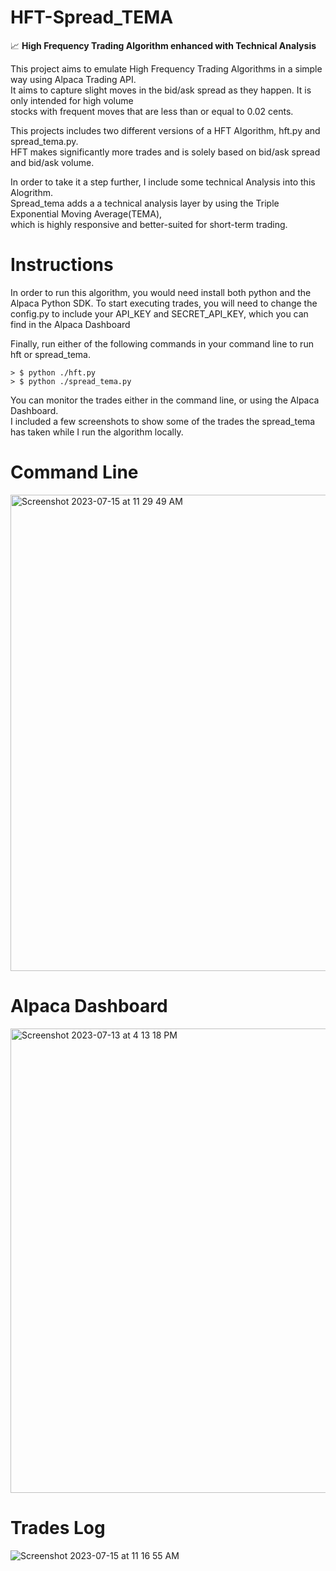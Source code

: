 # HFT-Spread_TEMA
📈 **High Frequency Trading Algorithm enhanced with Technical Analysis**

This project aims to emulate High Frequency Trading Algorithms in a simple way using Alpaca Trading API. <br/> 
It aims to capture slight moves in the bid/ask spread as they happen. It is only intended for high volume <br/>
stocks with frequent moves that are less than or equal to 0.02 cents. <br/> 

This projects includes two different versions of a HFT Algorithm, hft.py and spread_tema.py. <br/>
HFT makes significantly more trades and is solely based on bid/ask spread and bid/ask volume. <br/>

In order to take it a step further, I include some technical Analysis into this Alogrithm. <br/> 
Spread_tema adds a a technical analysis layer by using the Triple Exponential Moving Average(TEMA),<br/>
which is highly responsive and better-suited for short-term trading.<br/> 

# Instructions

In order to run this algorithm, you would need install both python and the Alpaca Python SDK. To start executing trades,
you will need to change the config.py to include your API_KEY and SECRET_API_KEY, which you can find in the Alpaca Dashboard

Finally, run either of the following commands in your command line to run hft or spread_tema.

```
> $ python ./hft.py
> $ python ./spread_tema.py
```


You can monitor the trades either in the command line, or using the Alpaca Dashboard. <br /> 
I included a few screenshots to show some of the trades the spread_tema has taken while I run the algorithm locally.

# Command Line 
<img width="762" alt="Screenshot 2023-07-15 at 11 29 49 AM" src="https://github.com/mbouzekri/HFT-Spread_TEMA/assets/106405634/6b76cc6b-7724-4a7b-9e15-124d29180a91">

# Alpaca Dashboard
<img width="743" alt="Screenshot 2023-07-13 at 4 13 18 PM" src="https://github.com/mbouzekri/HFT-Spread_TEMA/assets/106405634/4f4ad017-3bb8-4763-b458-bb07e00513cc">

# Trades Log
![Screenshot 2023-07-15 at 11 16 55 AM](https://github.com/mbouzekri/HFT-Spread_TEMA/assets/106405634/e474661f-8c24-434d-abd8-47f789c032e8)

